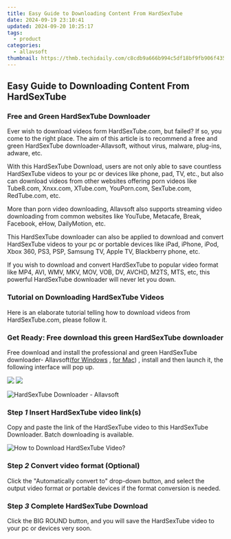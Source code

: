 ```yaml
---
title: Easy Guide to Downloading Content From HardSexTube
date: 2024-09-19 23:10:41
updated: 2024-09-20 10:25:17
tags:
  - product
categories:
  - allavsoft
thumbnail: https://thmb.techidaily.com/c8cdb9a666b994c5df18bf9fb906f435b3e886e46b814d7626bddc0615133ba1.jpg
---
```


## Easy Guide to Downloading Content From HardSexTube

### Free and Green HardSexTube Downloader

Ever wish to download videos form HardSexTube.com, but failed? If so, you come to the right place. The aim of this article is to recommend a free and green HardSexTube downloader-Allavsoft, without virus, malware, plug-ins, adware, etc.

With this HardSexTube Download, users are not only able to save countless HardSexTube videos to your pc or devices like phone, pad, TV, etc., but also can download videos from other websites offering porn videos like Tube8.com, Xnxx.com, XTube.com, YouPorn.com, SexTube.com, RedTube.com, etc.

More than porn video downloading, Allavsoft also supports streaming video downloading from common websites like YouTube, Metacafe, Break, Facebook, eHow, DailyMotion, etc.

This HardSexTube downloader can also be applied to download and convert HardSexTube videos to your pc or portable devices like iPad, iPhone, iPod, Xbox 360, PS3, PSP, Samsung TV, Apple TV, Blackberry phone, etc.

If you wish to download and convert HardSexTube to popular video format like MP4, AVI, WMV, MKV, MOV, VOB, DV, AVCHD, M2TS, MTS, etc, this powerful HardSexTube downloader will never let you down.

### Tutorial on Downloading HardSexTube Videos

Here is an elaborate tutorial telling how to download videos from HardSexTube.com, please follow it.

### Get Ready: Free download this green HardSexTube downloader

Free download and install the professional and green HardSexTube downloader- Allavsoft([for Windows](https://tools.techidaily.com/allavsoft/products/) , [for Mac](https://tools.techidaily.com/allavsoft/products/)) , install and then launch it, the following interface will pop up.

[![](https://www.allavsoft.com/how-to/../images/how-to/free-download-win.jpg)](https://tools.techidaily.com/allavsoft/products/) [![](https://www.allavsoft.com/how-to/../images/how-to/free-download-mac.jpg)](https://tools.techidaily.com/allavsoft/products/)

![HardSexTube Downloader - Allavsoft](https://www.allavsoft.com/how-to/../images/allavsoft/screen-shot-600.jpg)

### Step _1_ Insert HardSexTube video link(s)

Copy and paste the link of the HardSexTube video to this HardSexTube Downloader. Batch downloading is available.

![How to Download HardSexTube Video?](https://www.allavsoft.com/how-to/../images/how-to/hardsextube-download/hardsextube-download.jpg)

### Step _2_ Convert video format (Optional)

Click the "Automatically convert to" drop-down button, and select the output video format or portable devices if the format conversion is needed.

### Step _3_ Complete HardSexTube Download

Click the BIG ROUND button, and you will save the HardSexTube video to your pc or devices very soon.

<ins class="adsbygoogle"
     style="display:block"
     data-ad-format="autorelaxed"
     data-ad-client="ca-pub-7571918770474297"
     data-ad-slot="1223367746"></ins>



<ins class="adsbygoogle"
     style="display:block"
     data-ad-client="ca-pub-7571918770474297"
     data-ad-slot="8358498916"
     data-ad-format="auto"
     data-full-width-responsive="true"></ins>
